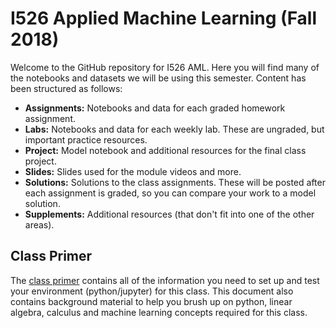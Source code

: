 # I526 Applied Machine Learning (Fall 2018)

Welcome to the GitHub repository for I526 AML. Here you will find many of the notebooks and datasets we will be using this semester. 
Content has been structured as follows:

* __Assignments:__ Notebooks and data for each graded homework assignment. 
* __Labs:__ Notebooks and data for each weekly lab.  These are ungraded, but important practice resources.
* __Project:__ Model notebook and additional resources for the final class project.
* __Slides:__ Slides used for the module videos and more.
* __Solutions:__ Solutions to the class assignments. These will be posted after each assignment is graded, so you can compare your work to a model solution.
* __Supplements:__ Additional resources (that don't fit into one of the other areas).

## Class Primer ##
The [class primer](https://docs.google.com/document/d/1F0o5rO9B1rKvhfM-60JV27Cfw83B21TkExjgBYLCDE0/edit?usp=sharing) contains all of the information you need to set up and test your environment (python/jupyter) for this class.  This document also contains background material to help you brush up on python, linear algebra, calculus and machine learning concepts required for this class.
